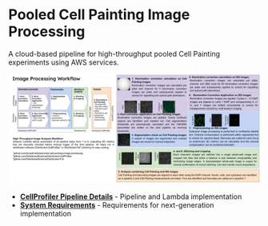 # Pooled Cell Painting Image Processing

A cloud-based pipeline for high-throughput pooled Cell Painting experiments using AWS services.

![Pooled Cell Painting Workflow Overview](docs/overview.png)

- **[CellProfiler Pipeline Details](docs/CellProfiler_Pipeline_Details.md)** - Pipeline and Lambda implementation
- **[System Requirements](docs/Requirements.md)** - Requirements for next-generation implementation
